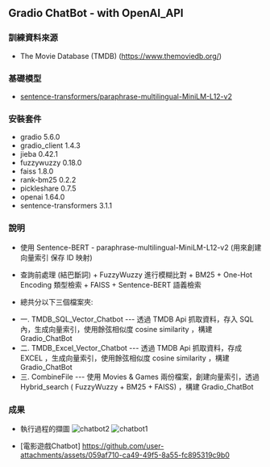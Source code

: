 Gradio ChatBot - with OpenAI_API
---

### 訓練資料來源
- The Movie Database (TMDB) (https://www.themoviedb.org/)

### 基礎模型
- [sentence-transformers/paraphrase-multilingual-MiniLM-L12-v2](https://sbert.net/docs/sentence_transformer/pretrained_models.html#semantic-similarity-models)

### 安裝套件
- gradio          5.6.0
- gradio_client   1.4.3
- jieba           0.42.1
- fuzzywuzzy      0.18.0
- faiss           1.8.0
- rank-bm25       0.2.2
- pickleshare     0.7.5
- openai          1.64.0
- sentence-transformers   3.1.1

### 說明
- 使用 Sentence-BERT - paraphrase-multilingual-MiniLM-L12-v2  (用來創建向量索引  保存 ID 映射)
- 查詢前處理 (結巴斷詞) + FuzzyWuzzy 進行模糊比對 + BM25 + One-Hot Encoding 類型檢索 + FAISS + Sentence-BERT 語義檢索

- 總共分以下三個檔案夾:
* 一. TMDB_SQL_Vector_Chatbot
--- 透過 TMDB Api 抓取資料，存入 SQL 內，生成向量索引，使用餘弦相似度 cosine similarity ，構建 Gradio_ChatBot
* 二. TMDB_Excel_Vector_Chatbot
--- 透過 TMDB Api 抓取資料，存成 EXCEL ，生成向量索引，使用餘弦相似度 cosine similarity ，構建 Gradio_ChatBot
* 三. CombineFile
--- 使用 Movies & Games 兩份檔案，創建向量索引，透過 Hybrid_search ( FuzzyWuzzy + BM25 + FAISS) ，構建 Gradio_ChatBot

### 成果
- 執行過程的擷圖
![chatbot2](https://github.com/user-attachments/assets/5af6d7ca-1a27-4464-9eeb-46aba74829a9)
![chatbot1](https://github.com/user-attachments/assets/e67f1324-2e1c-42a1-9a56-0035a6e6e837)

- [電影遊戲Chatbot]
https://github.com/user-attachments/assets/059af710-ca49-49f5-8a55-fc895319c9b0


